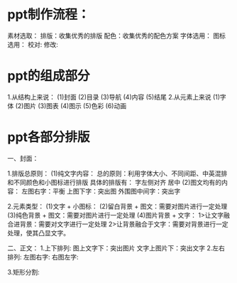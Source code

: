 
# ppt制作流程：

素材选取：
排版：收集优秀的排版
配色：收集优秀的配色方案
字体选用：
图标选用：
校对:
修改:

# ppt的组成部分
1.从结构上来说：
  (1)封面
  (2)目录
  (3)导航
  (4)内容
  (5)结尾
2.从元素上来说
  (1)字体
  (2)图片
  (3)图表
  (4)图示
  (5)色彩
  (6)动画

# ppt各部分排版
一、封面：

1.排版总原则：
  (1)纯文字内容：
    总的原则：利用字体大小、不同间距、中英混排和不同颜色和小图标进行排版
    具体的排版有：
      字左侧对齐
      居中
  (2)图文均有的内容：
    左图右字：平衡
    上图下字：突出图
    外围图中间字：突出字

2.元素类型：
  (1)文字 + 小图标：
  (2)留白背景 + 图文：需要对图片进行一定处理
  (3)纯色背景 + 图文：需要对图片进行一定处理
  (4)图片背景 + 文字：
     1>让文字融合进背景：需要对文字进行一定处理
     2>让背景融合于文字：需要对背景进行一定处理，使其凸显文字。

二、正文：
1.上下排列:
  图上文字下：突出图片
  文字上图片下：突出文字
2.左右排列:
  左图右字:
  右图左字:

3.矩形分割:




